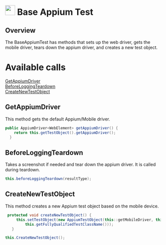 # <img src="resources/MAQS.jpg" height="32" width="32"> Base Appium Test

## Overview
The BaseAppiumTest has methods that sets up the web driver, gets the mobile driver, tears down the appium driver, and creates a new test object. 

# Available calls
[GetAppiumDriver](#GetAppiumDriver)  
[BeforeLoggingTeardown](#BeforeLoggingTeardown)  
[CreateNewTestObject](#CreateNewTestObject)  

## GetAppiumDriver
This method gets the default Appium/Mobile driver. 
```java
public AppiumDriver<WebElement> getAppiumDriver() {
    return this.getTestObject().getAppiumDriver();
  }
```

## BeforeLoggingTeardown
Takes a screenshot if needed and tear down the appium driver. It is called during teardown.
```java
this.beforeLoggingTeardown(resultType);
```

## CreateNewTestObject
This method creates a new Appium test object based on the mobile device.
```java
 protected void createNewTestObject() {
     this.setTestObject(new AppiumTestObject(this::getMobileDriver, this.createLogger(),
         this.getFullyQualifiedTestClassName()));
   }

this.CreateNewTestObject();
```